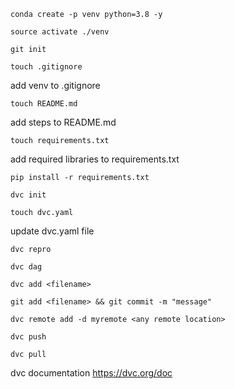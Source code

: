 ```
conda create -p venv python=3.8 -y
```
```
source activate ./venv
```
```
git init
```
```
touch .gitignore
```
add venv to .gitignore
```
touch README.md
```
add steps to README.md
```
touch requirements.txt
```
add required libraries to requirements.txt
```
pip install -r requirements.txt
```
```
dvc init
```
```
touch dvc.yaml
```
update dvc.yaml file
```
dvc repro
```
```
dvc dag
```
```
dvc add <filename>
```
```
git add <filename> && git commit -m "message"
```
```
dvc remote add -d myremote <any remote location>
```
```
dvc push
```
```
dvc pull
```
dvc documentation https://dvc.org/doc 


